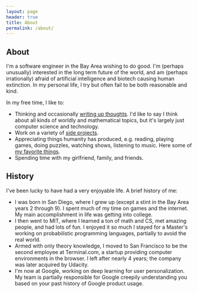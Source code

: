 ```yaml
---
layout: page
header: true
title: About
permalink: /about/
---
```


## About

I'm a software engineer in the Bay Area wishing to do good.
I'm (perhaps unusually) interested in the long term future of the world,
and am (perhaps irrationally) afraid of artificial intelligence and biotech causing human extinction.
In my personal life, I try but often fail to be both reasonable and kind.

In my free time, I like to:
- Thinking and occasionally [writing up thoughts](/blog).
  I'd like to say I think about all kinds of worldly and mathematical topics, but it's largely just computer science and technology.
- Work on a variety of [side projects](/projects).
- Appreciating things humanity has produced, e.g. reading, playing games, doing puzzles, watching shows, listening to music.
  Here some of [my favorite things](/favorites).
- Spending time with my girlfriend, family, and friends.

## History

I've been lucky to have had a very enjoyable life. A brief history of me:
- I was born in San Diego, where I grew up (except a stint in the Bay Area years 2 through 9).
  I spent much of my time on games and the internet.  My main accomplishment in life was getting into college.
- I then went to MIT, where I learned a ton of math and CS, met amazing people, and had lots of fun.
  I enjoyed it so much I stayed for a Master's working on probabilistic programming languages, partially to avoid the real world.
- Armed with only theory knowledge, I moved to San Francisco to be the second employee at Terminal.com,
  a startup providing computer environments in the browser. I left after nearly 4 years; the company was later acquired by Udacity.
- I'm now at Google, working on deep learning for user personalization.
  My team is partially responsible for Google creepily understanding you based on your past history of Google product usage.
